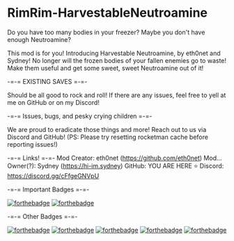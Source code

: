 # RimRim-HarvestableNeutroamine

Do you have too many bodies in your freezer? Maybe you don't have enough Neutroamine?

This mod is for you! Introducing Harvestable Neutroamine, by eth0net and Sydney! No longer will the frozen bodies of your fallen enemies go to waste! Make them useful and get some sweet, sweet Neutroamine out of it!

-=-= EXISTING SAVES =-=-

Should be all good to rock and roll! If there are any issues, feel free to yell at me on GitHub or on my Discord!



-=-= Issues, bugs, and pesky crying children =-=-

We are proud to eradicate those things and more! Reach out to us via Discord and GitHub! (PS: Please try resetting rocketman cache before reporting issues!)



-=-= Links! =-=-
Mod Creator: eth0net (https://github.com/eth0net)
Mod... Owner(?): Sydney (https://hi-im.sydney)
GitHub: YOU ARE HERE ⭐
Discord: https://discord.gg/cFfgeGNVpU



-=-= Important Badges =-=-

[![forthebadge](https://urbansloth.games/SeaDeeN/rimworld-v-1.4.svg)](https://hi-im.sydney) [![forthebadge](https://urbansloth.games/SeaDeeN/save-game-compatible.svg)](https://hi-im.sydney)



-=-= Other Badges =-=-

[![forthebadge](https://forthebadge.com/images/badges/powered-by-black-magic.svg)](https://forthebadge.com) [![forthebadge](https://forthebadge.com/images/badges/does-not-contain-treenuts.svg)](https://forthebadge.com) [![forthebadge](https://forthebadge.com/images/badges/designed-in-etch-a-sketch.svg)](https://forthebadge.com) [![forthebadge](https://urbansloth.games/SeaDeeN/works-on-my-machine.svg)](https://hi-im.sydney) [![forthebadge](https://urbansloth.games/SeaDeeN/made-for-rimrim.svg)](https://hi-im.sydney)
